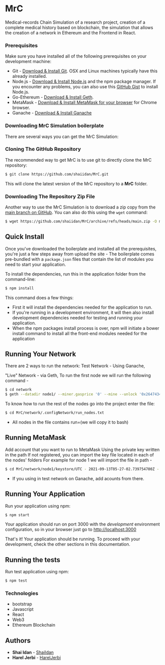 # MrC
Medical-records Chain
Simulation of a research project, 
creation of a complete medical history based on blockchain, the simulation that allows the creation of a network in Ethereum and the Frontend in React.

### Prerequisites
Make sure you have installed all of the following prerequisites on your development machine:
* Git - [Download & Install Git](https://git-scm.com/downloads). OSX and Linux machines typically have this already installed.
* Node.js - [Download & Install Node.js](https://nodejs.org/en/download/) and the npm package manager. If you encounter any  problems, you can also use this [GitHub Gist](https://gist.github.com/isaacs/579814) to install Node.js.
* Go-Ethereum - [Download & Install Geth](https://geth.ethereum.org/downloads/).
* MetaMask - [Download & Install MetaMask for your browser](https://metamask.io/download) for Chrome browser.
* Ganache - [Download & Install Ganache](https://www.trufflesuite.com/ganache)


### Downloading MrC Simulation boilerplate

There are several ways you can get the MrC Simulation:

### Cloning The GitHub Repository
The recommended way to get MrC is to use git to directly clone the MrC repository:

```bash
$ git clone https://github.com/shaiidan/MrC.git
```

This will clone the latest version of the MrC repository to a **MrC** folder.

### Downloading The Repository Zip File
Another way to use the MrC Simulation is to download a zip copy from the [main branch on GitHub](https://github.com/shaiidan/MrC/archive/refs/heads/main.zip). You can also do this using the `wget` command:

```bash
$ wget https://github.com/shaiidan/MrC/archive/refs/heads/main.zip -O mrc.zip; unzip mrc.zip; rm mrc.zip
```

## Quick Install

Once you've downloaded the boilerplate and installed all the prerequisites, you're just a few steps away from upload the site - 
The boilerplate comes pre-bundled with a `package.json` files that contain the list of modules you need to start your application.

To install the dependencies, run this in the application folder from the command-line:

```bash
$ npm install
```

This command does a few things:
* First it will install the dependencies needed for the application to run.
* If you're running in a development environment, it will then also install development dependencies needed for testing and running your application.
* When the npm packages install process is over, npm will initiate a bower install command to install all the front-end modules needed for the application

## Running Your Network

There are 2 ways to run the network:
Test Network - Using Ganache,

"Live" Network - via Geth,
To run the first node we will run the following command -

```bash
$ cd network
$ geth --datadir node1/ --miner.gasprice '0' --mine --unlock '0x26474347e1c57Fcc59F10675E196ba46a101205c' --password node1/password.txt --syncmode 'full' --port 40310 --http --http.port 8501 --http.addr '0.0.0.0' --http.vhosts "*"   --http.api 'admin,debug,web3,eth,txpool,personal,clique,miner,net' --ipcdisable --nodiscover --networkid 1405 --allow-insecure-unlock  --verbosity 3 --light.serve 1000
```

To know how to run the rest of the nodes go into the project enter the file:

```bash
$ cd MrC/network/.configNetwork/run_nodes.txt
```
* All nodes in the file contains run=(we will copy it to bash)

## Running MetaMask

Add account that you want to run to MetaMask 
Using the private key written in the path
If not registered, you can import the key file located in each of the nodes' folders
For example for node 1 we will import the file in path -


```bash
$ cd MrC/network/node1/keystore/UTC - 2021-09-13T05-27-02.739754700Z - 26474347e1c57fcc59f10675e196ba46a101205
```

* If you using in test network on Ganache, add acounts from there. 


## Running Your Application

Run your application using npm:

```bash
$ npm start
```

Your application should run on port 3000 with the *development* environment configuration, so in your browser just go to [http://localhost:3000](http://localhost:3000)

That's it! Your application should be running. To proceed with your development, check the other sections in this documentation.



## Running the tests

Run test application using npm:

```bash
$ npm test
```



### Technologies

* bootstrap
* Javascript
* React
* Web3
* Ethereum Blockchain

## Authors
* **Shai Idan** - [ShaiIdan](https://github.com/shaiidan)
* **Harel Jerbi** - [HarelJerbi](https://github.com/harel159)



